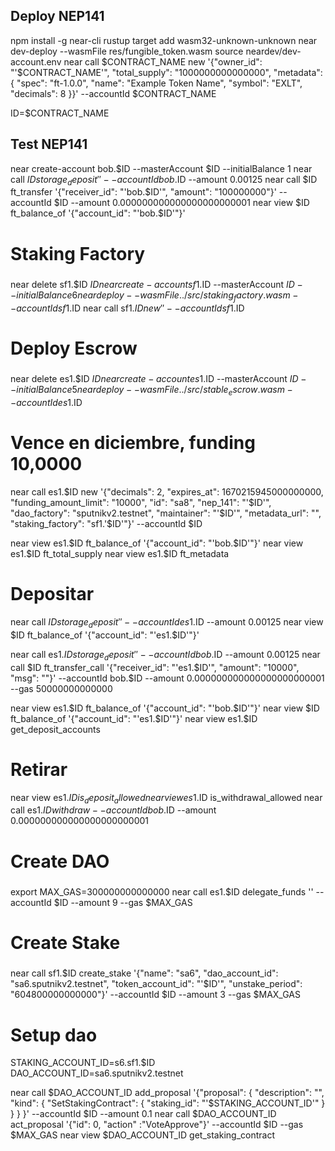 
## Deploy NEP141

npm install -g near-cli
rustup target add wasm32-unknown-unknown
near dev-deploy --wasmFile res/fungible_token.wasm
source neardev/dev-account.env
near call $CONTRACT_NAME new '{"owner_id": "'$CONTRACT_NAME'", "total_supply": "1000000000000000", "metadata": { "spec": "ft-1.0.0", "name": "Example Token Name", "symbol": "EXLT", "decimals": 8 }}' --accountId $CONTRACT_NAME

ID=$CONTRACT_NAME

## Test NEP141
near create-account bob.$ID --masterAccount $ID --initialBalance 1
near call $ID storage_deposit '' --accountId bob.$ID --amount 0.00125
near call $ID ft_transfer '{"receiver_id": "'bob.$ID'", "amount": "100000000"}' --accountId $ID --amount 0.000000000000000000000001
near view $ID ft_balance_of '{"account_id": "'bob.$ID'"}'

#####
# Staking Factory
#####
near delete sf1.$ID $ID
near create-account sf1.$ID --masterAccount $ID --initialBalance 6
near deploy --wasmFile ../src/staking_factory.wasm --accountId sf1.$ID
near call sf1.$ID new '' --accountId sf1.$ID

#####
# Deploy Escrow
#####
near delete es1.$ID $ID
near create-account es1.$ID --masterAccount $ID --initialBalance 5
near deploy --wasmFile ../src/stable_escrow.wasm --accountId es1.$ID
# Vence en diciembre, funding 10,0000
near call es1.$ID new '{"decimals": 2, "expires_at": 1670215945000000000, "funding_amount_limit": "10000", "id": "sa8", "nep_141": "'$ID'", "dao_factory": "sputnikv2.testnet", "maintainer": "'$ID'", "metadata_url": "", "staking_factory": "sf1.'$ID'"}' --accountId $ID

near view es1.$ID ft_balance_of '{"account_id": "'bob.$ID'"}'
near view es1.$ID ft_total_supply
near view es1.$ID ft_metadata

# Depositar
near call $ID storage_deposit '' --accountId es1.$ID --amount 0.00125
near view $ID ft_balance_of '{"account_id": "'es1.$ID'"}'

near call es1.$ID storage_deposit '' --accountId bob.$ID --amount 0.00125
near call $ID ft_transfer_call '{"receiver_id": "'es1.$ID'", "amount": "10000", "msg": ""}' --accountId bob.$ID --amount 0.000000000000000000000001 --gas 50000000000000

near view es1.$ID ft_balance_of '{"account_id": "'bob.$ID'"}'
near view $ID ft_balance_of '{"account_id": "'es1.$ID'"}'
near view es1.$ID get_deposit_accounts

# Retirar
near view es1.$ID is_deposit_allowed
near view es1.$ID is_withdrawal_allowed
near call es1.$ID withdraw --accountId bob.$ID --amount 0.000000000000000000000001

#####
# Create DAO
#####

export MAX_GAS=300000000000000
near call es1.$ID delegate_funds '' --accountId $ID --amount 9 --gas $MAX_GAS

#####
# Create Stake
#####

near call sf1.$ID create_stake '{"name": "sa6", "dao_account_id": "sa6.sputnikv2.testnet", "token_account_id": "'$ID'", "unstake_period": "604800000000000"}' --accountId $ID --amount 3 --gas $MAX_GAS

# Setup dao

STAKING_ACCOUNT_ID=s6.sf1.$ID
DAO_ACCOUNT_ID=sa6.sputnikv2.testnet

near call $DAO_ACCOUNT_ID add_proposal '{"proposal": { "description": "", "kind": { "SetStakingContract": { "staking_id": "'$STAKING_ACCOUNT_ID'" } } } }' --accountId $ID --amount 0.1
near call $DAO_ACCOUNT_ID act_proposal '{"id": 0, "action" :"VoteApprove"}' --accountId $ID  --gas $MAX_GAS
near view $DAO_ACCOUNT_ID get_staking_contract

